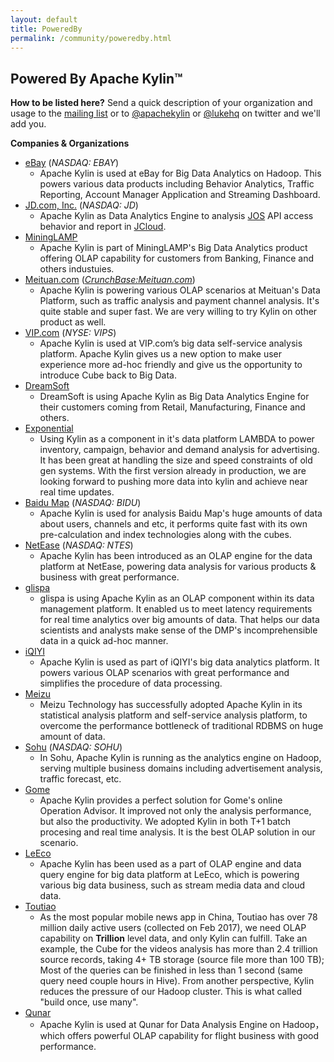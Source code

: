 ```yaml
---
layout: default
title: PoweredBy
permalink: /community/poweredby.html
---		
```


## Powered By Apache Kylin™

__How to be listed here?__
Send a quick description of your organization and usage to the [mailing list](mailto:user@kylin.apache.org) or to [@apachekylin](https://twitter.com/apachekylin) or [@lukehq](https://twitter.com/lukehq) on twitter and we'll add you.

__Companies & Organizations__

* [eBay](http://www.ebay.com)  (_NASDAQ: EBAY_)
    * Apache Kylin is used at eBay for Big Data Analytics on Hadoop. This powers various data products including Behavior Analytics, Traffic Reporting, Account Manager Application and Streaming Dashboard.
* [JD.com, Inc.](http://www.jd.com)  (_NASDAQ: JD_)
    * Apache Kylin as Data Analytics Engine to analysis [JOS](http://jos.jd.com) API access behavior and report in [JCloud](http://www.jcloud.com).
* [MiningLAMP](http://www.mininglamp.com)
    * Apache Kylin is part of MiningLAMP's Big Data Analytics product offering OLAP capability for customers from Banking, Finance and others industuies.
* [Meituan.com](http://www.meituan.com) (_[CrunchBase:Meituan.com](https://www.crunchbase.com/organization/meituan-com)_)
    * Apache Kylin is powering various OLAP scenarios at Meituan's Data Platform, such as traffic analysis and payment channel analysis. It's quite stable and super fast. We are very willing to try Kylin on other product as well.
* [VIP.com](http://www.vip.com)  (_NYSE: VIPS_)
    * Apache Kylin is used at VIP.com’s big data self-service analysis platform. Apache Kylin gives us a new option to make user experience more ad-hoc friendly and give us the opportunity to introduce Cube back to Big Data.
* [DreamSoft](http://www.dream-it.cn/)
    * DreamSoft is using Apache Kylin as Big Data Analytics Engine for their customers coming from Retail, Manufacturing, Finance and others.
* [Exponential](http://www.exponential.com)
	* Using Kylin as a component in it's data platform LAMBDA to power inventory, campaign, behavior and demand analysis for advertising. It has been great at handling the size and speed constraints of old gen systems. With the first version already in production, we are looking forward to pushing more data into kylin and achieve near real time updates. 
* [Baidu Map](http://map.baidu.com/)  (_NASDAQ: BIDU_)
	* Apache Kylin is used for analysis Baidu Map's huge amounts of data about users, channels and etc, it performs quite fast with its own pre-calculation and index technologies along with the cubes.
* [NetEase](http://www.163.com/)  (_NASDAQ: NTES_)
	* Apache Kylin has been introduced as an OLAP engine for the data platform at NetEase, powering data analysis for various products & business with great performance.
* [glispa](https://www.glispa.com/)  
	* glispa is using Apache Kylin as an OLAP component within its data management platform. It enabled us to meet latency requirements for real time analytics over big amounts of data. That helps our data scientists and analysts make sense of the DMP's incomprehensible data in a quick ad-hoc manner.
* [iQIYI](http://www.iqiyi.com/)  
    * Apache Kylin is used as part of iQIYI's big data analytics platform. It powers various OLAP scenarios with great performance and simplifies the procedure of data processing.
* [Meizu](https://www.meizu.com)  
    * Meizu Technology has successfully adopted Apache Kylin in its statistical analysis platform and self-service analysis platform, to overcome the performance bottleneck of traditional RDBMS on huge amount of data. 
* [Sohu](https://www.sohu.com)   (_NASDAQ: SOHU_)
    * In Sohu, Apache Kylin is running as the analytics engine on Hadoop, serving multiple business domains including advertisement analysis, traffic forecast, etc.
* [Gome](https://www.gome.com.cn/)  
    * Apache Kylin provides a perfect solution for Gome's online Operation Advisor. It improved not only the analysis performance, but also the productivity. We adopted Kylin in both T+1 batch procesing and real time analysis. It is the best OLAP solution in our scenario.    
* [LeEco](http://www.leeco.com/)  
    * Apache Kylin has been used as a part of OLAP engine and data query engine for big data platform at LeEco, which is powering various big data business, such as stream media data and cloud data.
* [Toutiao](https://www.toutiao.com/)  
    * As the most popular mobile news app in China, Toutiao has over 78 million daily active users (collected on Feb 2017), we need OLAP capability on **Trillion** level data, and only Kylin can fulfill. Take an example, the Cube for the videos analysis has more than 2.4 trillion source records, taking 4+ TB storage (source file more than 100 TB); Most of the queries can be finished in less than 1 second (same query need couple hours in Hive). From another perspective, Kylin reduces the pressure of our Hadoop cluster. This is what called "build once, use many".     
* [Qunar](https://www.qunar.com)  
    * Apache Kylin is used at Qunar for Data Analysis Engine on Hadoop，which offers powerful OLAP capability for flight business with good performance.